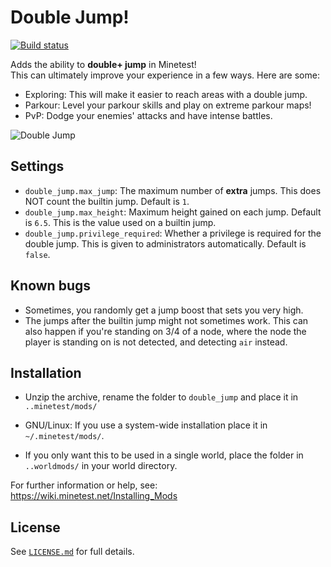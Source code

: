 # Double Jump!

[![Build status](https://github.com/Panquesito7/double_jump/workflows/build/badge.svg)](https://github.com/Panquesito7/double_jump/actions)

Adds the ability to **double+ jump** in Minetest!\
This can ultimately improve your experience in a few ways. Here are some:

- Exploring: This will make it easier to reach areas with a double jump.
- Parkour: Level your parkour skills and play on extreme parkour maps!
- PvP: Dodge your enemies' attacks and have intense battles.

![Double Jump](https://github.com/Panquesito7/double_jump/assets/51391473/bc6442d5-4a4f-4a6e-b44e-db81f1fda74f)

## Settings

- `double_jump.max_jump`: The maximum number of **extra** jumps. This does NOT count the builtin jump. Default is `1`.
- `double_jump.max_height`: Maximum height gained on each jump. Default is `6.5`. This is the value used on a builtin jump.
- `double_jump.privilege_required`: Whether a privilege is required for the double jump. This is given to administrators automatically. Default is `false`.

## Known bugs

- Sometimes, you randomly get a jump boost that sets you very high.
- The jumps after the builtin jump might not sometimes work. This can also happen if you're standing on 3/4 of a node, where the node the player is standing on is not detected, and detecting `air` instead.

## Installation

- Unzip the archive, rename the folder to `double_jump` and
place it in `..minetest/mods/`

- GNU/Linux: If you use a system-wide installation place
    it in `~/.minetest/mods/`.

- If you only want this to be used in a single world, place
    the folder in `..worldmods/` in your world directory.

For further information or help, see:\
<https://wiki.minetest.net/Installing_Mods>

## License

See [`LICENSE.md`](LICENSE.md) for full details.
